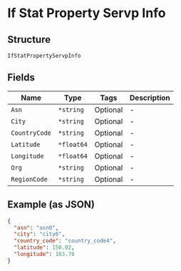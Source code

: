 
# If Stat Property Servp Info

## Structure

`IfStatPropertyServpInfo`

## Fields

| Name | Type | Tags | Description |
|  --- | --- | --- | --- |
| `Asn` | `*string` | Optional | - |
| `City` | `*string` | Optional | - |
| `CountryCode` | `*string` | Optional | - |
| `Latitude` | `*float64` | Optional | - |
| `Longitude` | `*float64` | Optional | - |
| `Org` | `*string` | Optional | - |
| `RegionCode` | `*string` | Optional | - |

## Example (as JSON)

```json
{
  "asn": "asn0",
  "city": "city6",
  "country_code": "country_code4",
  "latitude": 150.02,
  "longitude": 103.78
}
```

